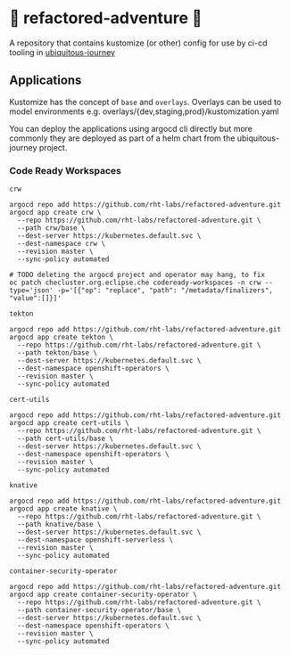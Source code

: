 # 🦀 refactored-adventure 🦀

A repository that contains kustomize (or other) config for use by ci-cd tooling in [ubiquitous-journey](https://github.com/rht-labs/ubiquitous-journey)

## Applications

Kustomize has the concept of `base` and `overlays`. Overlays can be used to model environments e.g. overlays/{dev,staging,prod}/kustomization.yaml

You can deploy the applications using argocd cli directly but more commonly they are deployed as part of a helm chart from the ubiquitous-journey project.

### Code Ready Workspaces

`crw`
```
argocd repo add https://github.com/rht-labs/refactored-adventure.git
argocd app create crw \
  --repo https://github.com/rht-labs/refactored-adventure.git \
  --path crw/base \
  --dest-server https://kubernetes.default.svc \
  --dest-namespace crw \
  --revision master \
  --sync-policy automated

# TODO deleting the argocd project and operator may hang, to fix
oc patch checluster.org.eclipse.che codeready-workspaces -n crw --type='json' -p='[{"op": "replace", "path": "/metadata/finalizers", "value":[]}]'
```

`tekton`
```
argocd repo add https://github.com/rht-labs/refactored-adventure.git
argocd app create tekton \
  --repo https://github.com/rht-labs/refactored-adventure.git \
  --path tekton/base \
  --dest-server https://kubernetes.default.svc \
  --dest-namespace openshift-operators \
  --revision master \
  --sync-policy automated
```

`cert-utils`
```
argocd repo add https://github.com/rht-labs/refactored-adventure.git
argocd app create cert-utils \
  --repo https://github.com/rht-labs/refactored-adventure.git \
  --path cert-utils/base \
  --dest-server https://kubernetes.default.svc \
  --dest-namespace openshift-operators \
  --revision master \
  --sync-policy automated
```

`knative`
```
argocd repo add https://github.com/rht-labs/refactored-adventure.git
argocd app create knative \
  --repo https://github.com/rht-labs/refactored-adventure.git \
  --path knative/base \
  --dest-server https://kubernetes.default.svc \
  --dest-namespace openshift-serverless \
  --revision master \
  --sync-policy automated
```

`container-security-operator`
```
argocd repo add https://github.com/rht-labs/refactored-adventure.git
argocd app create container-security-operator \
  --repo https://github.com/rht-labs/refactored-adventure.git \
  --path container-security-operator/base \
  --dest-server https://kubernetes.default.svc \
  --dest-namespace openshift-operators \
  --revision master \
  --sync-policy automated
```
